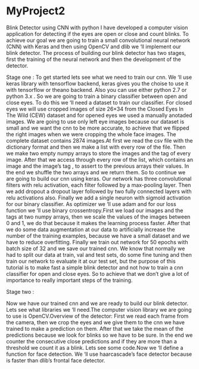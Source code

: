 # MyProject2
Blink Detector using CNN with python
I have developed a computer vision application for detecting if the eyes are open or close and count blinks. To achieve our goal we are going to train a small convolutional neural network (CNN) with Keras and then using OpenCV and dlib we ‘ll implement our blink detector. The process of building our blink detector has two stages, first the training of the neural network and then the development of the detector. 

Stage one :
To get started lets see what we need to train our cnn. We ‘ll use keras library with tensorflow backend, keras gives you the choise to use it with tensorflow or theano backend. Also you can use either python 2.7 or python 3.x . So we are going to train a binary classifier between open and close eyes. To do this we ‘ll need a dataset to train our classifier. For closed eyes we will use cropped images of size 26×34 from the Closed Eyes In The Wild (CEW) dataset and for opened eyes we used a manually anotaded images. We are going to use only left eye images because our dataset is small and we want the cnn to be more accurate, to achieve that we flipped the right images when we were cropping the whole face images. The complete dataset contains 2874 images.At first we read the csv file with the dictionary format and then we make a list with every row of the file. Then we make two empty numpy arrays to store the images and the tag of every image. After that we access through every row of the list, which contains an image and the image’s tag , to assert to the previous arrays their values. In the end we shuffle the two arrays and we return them. So to continue we are going to build our cnn using keras. Our network has three convolutional filters with relu activation, each filter followed by a max-pooling layer. Then we add dropout a dropout layer followed by two fully connected layers with relu activations also. Finally we add a single neuron with sigmoid activation for our binary classifier. As optimizer we ‘ll use adam and for our loss function we ‘ll use binary crossentropy.First we load our images and the tags at two numpy arrays, then we scale the values of the images between 0 and 1, we do that because it makes the learning process faster. After that we do some data augmentation at our data to artificially increase the number of the training examples, because we have a small dataset and we have to reduce overfitting. Finally we train out network for 50 epochs with batch size of 32 and we save our trained cnn. We know that normally we had to split our data at train, val and test sets, do some fine tuning and then train our network to evaluate it at our test set, but the purpose of this tutorial is to make fast a simple blink detector and not how to train a cnn classifier for open and close eyes. So to achieve that we don’t give a lot of importance to really important steps of the training.

Stage two :

Now we have our trained cnn and we are ready  to build our blink detector.  Lets see what libraries we ‘ll need.The computer vision library we are going to use is OpenCV.Overview of the detector: First we read each frame from the camera, then we crop the eyes and we give them to the cnn we have trained to make a prediction on them. After that we take the mean of the predictions because we look for blinks so we have to be sure. In the end we counter the consecutive close predictions and if they are more than a threshold we count it as a blink. Lets see some code.Now we ‘ll define a function for face detection. We ‘ll use haarcascade’s face detector because is faster than dlib’s frontal face detector.
